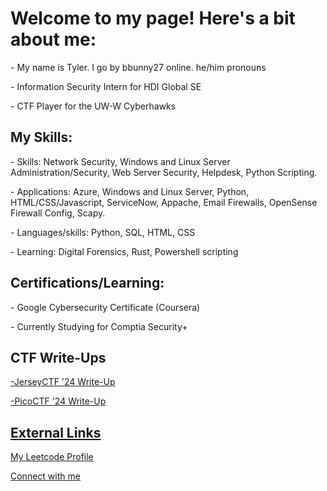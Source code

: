 <h1>Welcome to my page! Here's a bit about me:</h1>
<p>- My name is Tyler. I go by bbunny27 online. he/him pronouns</p>
<p>- Information Security Intern for HDI Global SE</p>
<p>- CTF Player for the UW-W Cyberhawks</p>
<h2>My Skills:</h2>
<p>- Skills: Network Security, Windows and Linux Server Administration/Security, Web Server Security, Helpdesk, Python Scripting.</p>
<p>- Applications: Azure, Windows and Linux Server, Python, HTML/CSS/Javascript, ServiceNow, Appache, Email Firewalls, OpenSense Firewall Config, Scapy. </p>
<p>- Languages/skills: Python, SQL, HTML, CSS</p>
<p>- Learning: Digital Forensics, Rust, Powershell scripting</p>
<h2>Certifications/Learning:</h2>
<p>- Google Cybersecurity Certificate (Coursera) </p>
<p>- Currently Studying for Comptia Security+</p>
<h2>CTF Write-Ups</h2>
<p><a href="https://github.com/bbunny27/JerseyCTF2024_WriteUps">-JerseyCTF '24 Write-Up</a></p>
<p><a href="https://github.com/bbunny27/PicoCTFWriteUp2024">-PicoCTF '24 Write-Up</p>
<h2>External Links</h2>
<p><a href="https://leetcode.com/bbunny27/">My Leetcode Profile</a></p>
<p><a href="https://www.linkedin.com/in/tylerdeal27">Connect with me</a></p>
